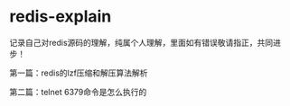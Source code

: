 # redis-explain
记录自己对redis源码的理解，纯属个人理解，里面如有错误敬请指正，共同进步！ 

第一篇：redis的lzf压缩和解压算法解析

第二篇：telnet 6379命令是怎么执行的
